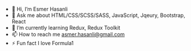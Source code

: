 - 👋 Hi, I’m Esmer Hasanli
- 💬 Ask me about HTML/CSS/SCSS/SASS, JavaScript, Jqeury, Bootstrap, React
- 🌱 I’m currently learning Redux, Redux Toolkit
- 📫 How to reach me asmer.hasanli@gmail.com
- ⚡ Fun fact I love Formula1

<!---
EsmerHasanli/EsmerHasanli is a ✨ special ✨ repository because its `README.md` (this file) appears on your GitHub profile.
You can click the Preview link to take a look at your changes.
--->
